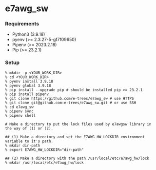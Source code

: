 # e7awg_sw

### Requirements

- Python3 (3.9.18)
- pyenv (>= 2.3.27-5-gf7f09650)
- Pipenv (>= 2023.2.18)
- Pip (>= 23.2.1)

### Setup

```
% mkdir -p <YOUR_WORK_DIR>
% cd <YOUR_WORK_DIR>
% pyenv install 3.9.18
% pyenv global 3.9.18
% pip install --upgrade pip # should be installed pip >= 23.2.1
% pip install pipenv
% git clone https://github.com/e-trees/e7awg_sw # use HTTPS
% git clone git@github.com:e-trees/e7awg_sw.git # or use SSH
% cd e7awg_sw
% pipenv sync
% pipenv shell

# Make a directory to put the lock files used by e7awgsw library in the way of (1) or (2).

## (1) Make a directory and set the E7AWG_HW_LOCKDIR environment variable to it's path.
% mkdir dir-path
% export E7AWG_HW_LOCKDIR="dir-path"

## (2) Make a directory with the path /usr/local/etc/e7awg_hw/lock
% mkdir /usr/local/etc/e7awg_hw/lock
```